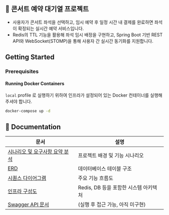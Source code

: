 ## 🥥 콘서트 예약 대기열 프로젝트

- 사용자가 콘서트 좌석을 선택하고, 임시 예약 후 일정 시간 내 결제를 완료하면 좌석이 확정되는 실시간 예약 서비스입니다.
- Redis의 TTL 기능을 활용해 좌석 임시 배정을 구현하고, Spring Boot 기반 REST API와 WebSocket(STOMP)을 통해 사용자 간 실시간 동기화를 지원합니다.

## Getting Started

### Prerequisites

#### Running Docker Containers

`local` profile 로 실행하기 위하여 인프라가 설정되어 있는 Docker 컨테이너를 실행해주셔야 합니다.

```bash
docker-compose up -d
```

## 📰 Documentation
| 문서                                                      | 설명                        |
|---------------------------------------------------------|---------------------------|
| [시나리오 및 요구사항 요약 분석](docs/requirement-analysis.md)       | 프로젝트 배경 및 기능 시나리오         |
| [ERD](docs/erd.md)                                      | 데이터베이스 테이블 구조             |
| [시퀀스 다이어그램](docs/sequence-diagram.md)                   | 주요 기능 흐름도                 |
| [인프라 구성도](docs/infra-configuration.md)                  | Redis, DB 등을 포함한 시스템 아키텍처 |
| [Swagger API 문서](http://localhost:8080/swagger-ui.html) | (실행 후 접근 가능, 아직 미구현)      |
